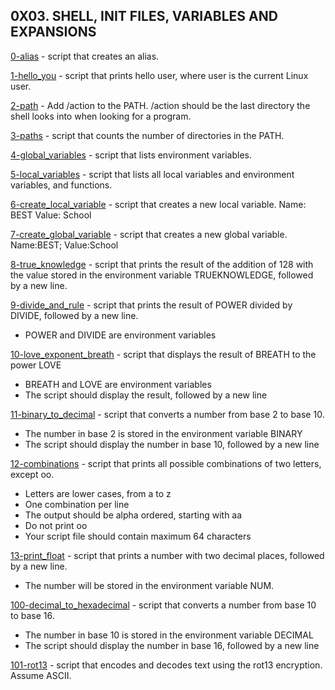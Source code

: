 ## 0X03. SHELL, INIT FILES, VARIABLES AND EXPANSIONS

[0-alias](./0-alias) - script that creates an alias.

[1-hello_you](./1-hello_you) - script that prints hello user, where user is the current Linux user.

[2-path](./2-path) - Add /action to the PATH. /action should be the last directory the shell looks into when looking for a program.

[3-paths](./3-paths) - script that counts the number of directories in the PATH.

[4-global_variables](./4-global_variables) - script that lists environment variables.

[5-local_variables](./5-local_variables) - script that lists all local variables and environment variables, and functions.

[6-create_local_variable](./6-create_local_variable) - script that creates a new local variable. Name: BEST Value: School

[7-create_global_variable](./7-create_global_variable) - script that creates a new global variable. Name:BEST; Value:School

[8-true_knowledge](./8-true_knowledge) - script that prints the result of the addition of 128 with the value stored in the environment variable TRUEKNOWLEDGE, followed by a new line.

[9-divide_and_rule](./9-divide_and_rule) - script that prints the result of POWER divided by DIVIDE, followed by a new line.
 * POWER and DIVIDE are environment variables

[10-love_exponent_breath](./10-love_exponent_breath) - script that displays the result of BREATH to the power LOVE
 * BREATH and LOVE are environment variables
 * The script should display the result, followed by a new line

[11-binary_to_decimal](./11-binary_to_decimal) - script that converts a number from base 2 to base 10.
 * The number in base 2 is stored in the environment variable BINARY
 * The script should display the number in base 10, followed by a new line

[12-combinations](./12-combinations) - script that prints all possible combinations of two letters, except oo.
 * Letters are lower cases, from a to z
 * One combination per line
 * The output should be alpha ordered, starting with aa
 * Do not print oo
 * Your script file should contain maximum 64 characters

[13-print_float](./13-print_float) - script that prints a number with two decimal places, followed by a new line.
 * The number will be stored in the environment variable NUM.

[100-decimal_to_hexadecimal](./100-decimal_to_hexadecimal) - script that converts a number from base 10 to base 16.
 * The number in base 10 is stored in the environment variable DECIMAL
 * The script should display the number in base 16, followed by a new line

[101-rot13](./101-rot13) - script that encodes and decodes text using the rot13 encryption. Assume ASCII.


